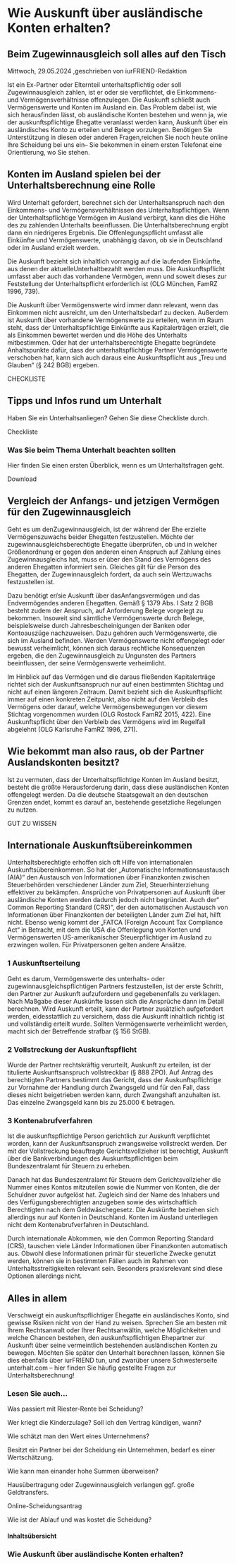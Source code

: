 # Wie Auskunft über ausländische Konten erhalten?

## Beim Zugewinnausgleich soll alles auf den Tisch

Mittwoch, 29.05.2024 ,geschrieben von iurFRIEND-Redaktion

Ist ein Ex-Partner oder Elternteil unterhaltspflichtig oder soll Zugewinnausgleich zahlen, ist er oder sie verpflichtet, die Einkommens- und Vermögensverhältnisse offenzulegen. Die Auskunft schließt auch Vermögenswerte und Konten im Ausland ein. Das Problem dabei ist, wie sich herausfinden lässt, ob ausländische Konten bestehen und wenn ja, wie der auskunftspflichtige Ehegatte veranlasst werden kann, Auskunft über ein ausländisches Konto zu erteilen und Belege vorzulegen. Benötigen Sie Unterstützung in diesen oder anderen Fragen,reichen Sie noch heute online Ihre Scheidung bei uns ein– Sie bekommen in einem ersten Telefonat eine Orientierung, wo Sie stehen.

## Konten im Ausland spielen bei der Unterhaltsberechnung eine Rolle

Wird Unterhalt gefordert, berechnet sich der Unterhaltsanspruch nach den Einkommens- und Vermögensverhältnissen des Unterhaltspflichtigen. Wenn der Unterhaltspflichtige Vermögen im Ausland verbirgt, kann dies die Höhe des zu zahlenden Unterhalts beeinflussen. Die Unterhaltsberechnung ergibt dann ein niedrigeres Ergebnis. Die Offenlegungspflicht umfasst alle Einkünfte und Vermögenswerte, unabhängig davon, ob sie in Deutschland oder im Ausland erzielt werden.

Die Auskunft bezieht sich inhaltlich vorrangig auf die laufenden Einkünfte, aus denen der aktuelleUnterhaltbezahlt werden muss. Die Auskunftspflicht umfasst aber auch das vorhandene Vermögen, wenn und soweit dieses zur Feststellung der Unterhaltspflicht erforderlich ist (OLG München, FamRZ 1996, 739).

Die Auskunft über Vermögenswerte wird immer dann relevant, wenn das Einkommen nicht ausreicht, um den Unterhaltsbedarf zu decken. Außerdem ist Auskunft über vorhandene Vermögenswerte zu erteilen, wenn im Raum steht, dass der Unterhaltspflichtige Einkünfte aus Kapitalerträgen erzielt, die als Einkommen bewertet werden und die Höhe des Unterhalts mitbestimmen. Oder hat der unterhaltsberechtigte Ehegatte begründete Anhaltspunkte dafür, dass der unterhaltspflichtige Partner Vermögenswerte verschoben hat, kann sich auch daraus eine Auskunftspflicht aus „Treu und Glauben“ (§ 242 BGB) ergeben.

CHECKLISTE

## Tipps und Infos rund um Unterhalt

Haben Sie ein Unterhaltsanliegen? Gehen Sie diese Checkliste durch.

Checkliste

### Was Sie beim Thema Unterhalt beachten sollten

Hier finden Sie einen ersten Überblick, wenn es um Unterhaltsfragen geht.

Download

## Vergleich der Anfangs- und jetzigen Vermögen für den Zugewinnausgleich

Geht es um denZugewinnausgleich, ist der während der Ehe erzielte Vermögenszuwachs beider Ehegatten festzustellen. Möchte der zugewinnausgleichsberechtigte Ehegatte überprüfen, ob und in welcher Größenordnung er gegen den anderen einen Anspruch auf Zahlung eines Zugewinnausgleichs hat, muss er über den Stand des Vermögens des anderen Ehegatten informiert sein. Gleiches gilt für die Person des Ehegatten, der Zugewinnausgleich fordert, da auch sein Wertzuwachs festzustellen ist.

Dazu benötigt er/sie Auskunft über dasAnfangsvermögen und das Endvermögendes anderen Ehegatten. Gemäß § 1379 Abs. I Satz 2 BGB besteht zudem der Anspruch, auf Anforderung Belege vorgelegt zu bekommen. Insoweit sind sämtliche Vermögenswerte durch Belege, beispielsweise durch Jahresbescheinigungen der Banken oder Kontoauszüge nachzuweisen. Dazu gehören auch Vermögenswerte, die sich im Ausland befinden. Werden Vermögenswerte nicht offengelegt oder bewusst verheimlicht, können sich daraus rechtliche Konsequenzen ergeben, die den Zugewinnausgleich zu Ungunsten des Partners beeinflussen, der seine Vermögenswerte verheimlicht.

Im Hinblick auf das Vermögen und die daraus fließenden Kapitalerträge richtet sich der Auskunftsanspruch nur auf einen bestimmten Stichtag und nicht auf einen längeren Zeitraum. Damit bezieht sich die Auskunftspflicht immer auf einen konkreten Zeitpunkt, also nicht auf den Verbleib des Vermögens oder darauf, welche Vermögensbewegungen vor diesem Stichtag vorgenommen wurden (OLG Rostock FamRZ 2015, 422). Eine Auskunftspflicht über den Verbleib des Vermögens wird im Regelfall abgelehnt (OLG Karlsruhe FamRZ 1996, 271).

## Wie bekommt man also raus, ob der Partner Auslandskonten besitzt?

Ist zu vermuten, dass der Unterhaltspflichtige Konten im Ausland besitzt, besteht die größte Herausforderung darin, dass diese ausländischen Konten offengelegt werden. Da die deutsche Staatsgewalt an den deutschen Grenzen endet, kommt es darauf an, bestehende gesetzliche Regelungen zu nutzen.

GUT ZU WISSEN

## Internationale Auskunftsübereinkommen

Unterhaltsberechtigte erhoffen sich oft Hilfe von internationalen Auskunftsübereinkommen. So hat der „Automatische Informationsaustausch (AIA)“ den Austausch von Informationen über Finanzkonten zwischen Steuerbehörden verschiedener Länder zum Ziel, Steuerhinterziehung effektiver zu bekämpfen. Ansprüche von Privatpersonen auf Auskunft über ausländische Konten werden dadurch jedoch nicht begründet. Auch der“ Common Reporting Standard (CRS)“, der den automatischen Austausch von Informationen über Finanzkonten der beteiligten Länder zum Ziel hat, hilft nicht. Ebenso wenig kommt der „FATCA (Foreign Account Tax Compliance Act“ in Betracht, mit dem die USA die Offenlegung von Konten und Vermögenswerten US-amerikanischer Steuerpflichtiger im Ausland zu erzwingen wollen. Für Privatpersonen gelten andere Ansätze.

### 1 Auskunftserteilung

Geht es darum, Vermögenswerte des unterhalts- oder zugewinnausgleichspflichtigen Partners festzustellen, ist der erste Schritt, den Partner zur Auskunft aufzufordern und gegebenenfalls zu verklagen. Nach Maßgabe dieser Auskünfte lassen sich die Ansprüche dann im Detail berechnen. Wird Auskunft erteilt, kann der Partner zusätzlich aufgefordert werden, eidesstattlich zu versichern, dass die Auskunft inhaltlich richtig ist und vollständig erteilt wurde. Sollten Vermögenswerte verheimlicht werden, macht sich der Betreffende strafbar (§ 156 StGB).

### 2 Vollstreckung der Auskunftspflicht

Wurde der Partner rechtskräftig verurteilt, Auskunft zu erteilen, ist der titulierte Auskunftsanspruch vollstreckbar (§ 888 ZPO). Auf Antrag des berechtigten Partners bestimmt das Gericht, dass der Auskunftspflichtige zur Vornahme der Handlung durch Zwangsgeld und für den Fall, dass dieses nicht beigetrieben werden kann, durch Zwangshaft anzuhalten ist. Das einzelne Zwangsgeld kann bis zu 25.000 € betragen.

### 3 Kontenabrufverfahren

Ist die auskunftspflichtige Person gerichtlich zur Auskunft verpflichtet worden, kann der Auskunftsanspruch zwangsweise vollstreckt werden. Der mit der Vollstreckung beauftragte Gerichtsvollzieher ist berechtigt, Auskunft über die Bankverbindungen des Auskunftspflichtigen beim Bundeszentralamt für Steuern zu erheben.

Danach hat das Bundeszentralamt für Steuern dem Gerichtsvollzieher die Nummer eines Kontos mitzuteilen sowie die Nummer von Konten, die der Schuldner zuvor aufgelöst hat. Zugleich sind der Name des Inhabers und des Verfügungsberechtigten anzugeben sowie des wirtschaftlich Berechtigten nach dem Geldwäschegesetz. Die Auskünfte beziehen sich allerdings nur auf Konten in Deutschland. Konten im Ausland unterliegen nicht dem Kontenabrufverfahren in Deutschland.

Durch internationale Abkommen, wie den Common Reporting Standard (CRS), tauschen viele Länder Informationen über Finanzkonten automatisch aus. Obwohl diese Informationen primär für steuerliche Zwecke genutzt werden, können sie in bestimmten Fällen auch im Rahmen von Unterhaltsstreitigkeiten relevant sein. Besonders praxisrelevant sind diese Optionen allerdings nicht.

## Alles in allem

Verschweigt ein auskunftspflichtiger Ehegatte ein ausländisches Konto, sind gewisse Risiken nicht von der Hand zu weisen. Sprechen Sie am besten mit Ihrem Rechtsanwalt oder Ihrer Rechtsanwältin, welche Möglichkeiten und welche Chancen bestehen, den auskunftspflichtigen Ehepartner zur Auskunft über seine vermeintlich bestehenden ausländischen Konten zu bewegen. Möchten Sie später den Unterhalt berechnen lassen, können Sie dies ebenfalls über iurFRIEND tun, und zwarüber unsere Schwesterseite unterhalt.com – hier finden Sie häufig gestellte Fragen zur Unterhaltsberechnung!

### Lesen Sie auch...

Was passiert mit Riester-Rente bei Scheidung?

Wer kriegt die Kinderzulage? Soll ich den Vertrag kündigen, wann?

Wie schätzt man den Wert eines Unternehmens?

Besitzt ein Partner bei der Scheidung ein Unternehmen, bedarf es einer Wertschätzung.

Wie kann man einander hohe Summen überweisen?

Hausübertragung oder Zugewinnausgleich verlangen ggf. große Geldtransfers.

Online-Scheidungsantrag

Wie ist der Ablauf und was kostet die Scheidung?

#### Inhaltsübersicht

### Wie Auskunft über ausländische Konten erhalten?